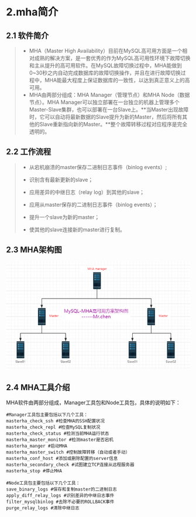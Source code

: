 

# 2.mha简介

## 2.1 软件简介

> - MHA（Master High  Availability）目前在MySQL高可用方面是一个相对成熟的解决方案，是一套优秀的作为MySQL高可用性环境下故障切换和主从提升的高可用软件。在MySQL故障切换过程中，MHA能做到0~30秒之内自动完成数据库的故障切换操作，并且在进行故障切换过程中，MHA能最大程度上保证数据库的一致性，以达到真正意义上的高可用。
> - MHA由两部分组成：MHA Manager（管理节点）和MHA Node（数据节点）。MHA  Manager可以独立部署在一台独立的机器上管理多个Master-Slave集群，也可以部署在一台Slave上。**当Master出现故障时，它可以自动将最新数据的Slave提升为新的Master，然后将所有其他的Slave重新指向新的Master。**整个故障转移过程对应程序是完全透明的。 



## 2.2 工作流程

> - 从宕机崩溃的master保存二进制日志事件（binlog events）; 
>
> - 识别含有最新更新的slave；
>
> - 应用差异的中继日志（relay log）到其他的slave；
>
> - 应用从master保存的二进制日志事件（binlog events）； 
>
> - 提升一个slave为新的master； 
>
> - 使其他的slave连接新的master进行复制。 
>
>   
>

## 2.3 MHA架构图

![](../Mha-Atlas-MySQL/images/mha架构图.png)



## 2.4 MHA工具介绍

MHA软件由两部分组成，Manager工具包和Node工具包，具体的说明如下：

```shell
#Manager工具包主要包括以下几个工具：
masterha_check_ssh #检查MHA的SSH配置状况
masterha_check_repl #检查MySQL复制状况
masterha_check_status #检测当前MHA运行状态
masterha_master_monitor #检测master是否宕机
masterha_manger #启动MHA
masterha_master_switch #控制故障转移（自动或者手动）
masterha_conf_host #添加或删除配置的server信息
masterha_secondary_check #试图建立TCP连接从远程服务器
masterha_stop #停止MHA

#Node工具包主要包括以下几个工具：
save_binary_logs #保存和复制master的二进制日志
apply_diff_relay_logs #识别差异的中继日志事件
filter_mysqlbinlog #去除不必要的ROLLBACK事件
purge_relay_logs #清除中继日志
```


